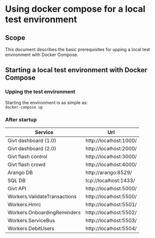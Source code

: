 # Using docker compose for a local test environment

## Scope

This document describes the basic prerequisites for upping a local test environment with Docker Compose.

## Starting a local test environment with Docker Compose

### Upping the test environment

Starting the environment is as simple as:  
`docker-compose up`

### After startup

| Service | Url |
|---------|-----|
| Givt dashboard (1.0) | http://localhost:1000/ |
| Givt dashboard (2.0) | http://localhost:2000/ |
| Givt flash control | http://localhost:3000/ |
| Givt flash crowd | http://localhost:4000/ |
| Arango DB | http://arango:8529/ |
| SQL DB | tcp://localhost:1433/ |
| Givt API | http://localhost:5000/ |
| Workers.ValidateTransactions | http://localhost:5500/ |
| Workers.Hmrc | http://localhost:5501/ |
| Workers.OnboardingReminders | http://localhost:5502/ |
| Workers.ServiceBus | http://localhost:5503/ |
| Workers.DebitUsers | http://localhost:5504/ |
